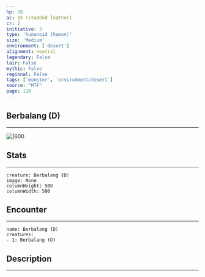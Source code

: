 ```yaml
---
hp: 38
ac: 15 (studded leather)
cr: 2
initiative: 3
type: 'humanoid (human)'    
size: 'Medium'
environment: ['desert']
alignment: neutral
legendary: False
lair: False
mythic: False
regional: False
tags: ['monster', 'environment/desert']
source: "MTF"
page: 120
---
```


## Berbalang (D)
---

![|600](D:/Program%20Files/5e.tools/img/bestiary/MTF/Berbalang.jpg)

## Stats
---

```statblock
creature: Berbalang (D)
image: None
columnHeight: 500
columnWidth: 500
```

## Encounter
---

```encounter-table
name: Berbalang (D)
creatures:
- 1: Berbalang (D)
```

## Description
---





